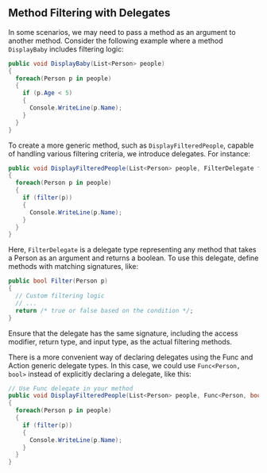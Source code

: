 ## Method Filtering with Delegates

In some scenarios, we may need to pass a method as an argument to another method. Consider the following example where a method `DisplayBaby` includes filtering logic:

```csharp
public void DisplayBaby(List<Person> people)
{
  foreach(Person p in people)
  {
    if (p.Age < 5)
    {
      Console.WriteLine(p.Name);
    }
  }
}
```

To create a more generic method, such as `DisplayFilteredPeople`, capable of handling various filtering criteria, we introduce delegates. For instance:

```csharp
public void DisplayFilteredPeople(List<Person> people, FilterDelegate filter)
{
  foreach(Person p in people)
  {
    if (filter(p))
    {
      Console.WriteLine(p.Name);
    }
  }
}
```

Here, `FilterDelegate` is a delegate type representing any method that takes a Person as an argument and returns a boolean. To use this delegate, define methods with matching signatures, like:

```csharp
public bool Filter(Person p)
{
  // Custom filtering logic
  // ...
  return /* true or false based on the condition */;
}
```

Ensure that the delegate has the same signature, including the access modifier, return type, and input type, as the actual filtering methods.

There is a more convenient way of declaring delegates using the Func and Action generic delegate types. In this case, we could use `Func<Person, bool>` instead of explicitly declaring a delegate, like this:

```csharp
// Use Func delegate in your method
public void DisplayFilteredPeople(List<Person> people, Func<Person, bool> filter)
{
  foreach(Person p in people)
  {
    if (filter(p))
    {
      Console.WriteLine(p.Name);
    }
  }
}

```
